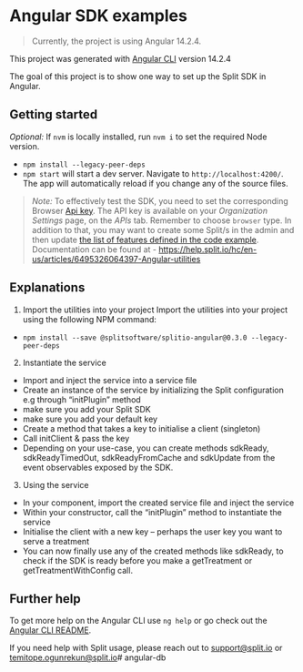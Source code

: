 # Angular SDK examples
> Currently, the project is using Angular 14.2.4.

This project was generated with [Angular CLI](https://github.com/angular/angular-cli) version 14.2.4

The goal of this project is to show one way to set up the Split SDK in Angular.

## Getting started
_Optional:_ If `nvm` is locally installed, run `nvm i` to set the required Node version. 
- `npm install --legacy-peer-deps`
- `npm start` will start a dev server. Navigate to `http://localhost:4200/`. The app will automatically reload if you change any of the source files.

>_Note:_ To effectively test the SDK, you need to set the corresponding Browser [Api key](https://help.split.io/hc/en-us/articles/360020448791-JavaScript-SDK#2-instantiate-the-sdk-and-create-a-new-split-client). 
>The API key is available on your *Organization Settings* page, on the *APIs* tab. Remember to choose `browser` type.
>In addition to that, you may want to create some Split/s in the admin and then update [the list of features defined in the code example](https://github.com/splitio/angular-sdk-examples/blob/efant_updateExample/src/app/splitio.service.ts#L27-L31).
> Documentation can be found at - https://help.split.io/hc/en-us/articles/6495326064397-Angular-utilities

## Explanations

1)	Import the utilities into your project
Import the utilities into your project using the following NPM command:
- `npm install --save @splitsoftware/splitio-angular@0.3.0 --legacy-peer-deps`

2)	Instantiate the service
-	Import and inject the service into a service file
-	Create an instance of the service by initializing the Split configuration e.g through “initPlugin” method
-	make sure you add your Split SDK
-	make sure you add your default key
-	Create a method that takes a key to initialise a client (singleton) 
-	Call initClient & pass the key
-	Depending on your use-case, you can create methods sdkReady, sdkReadyTimedOut, sdkReadyFromCache and sdkUpdate from the event observables exposed by the SDK.

3)	Using the service
-	In your component, import the created service file and inject the service
-	Within your constructor, call the “initPlugin” method to instantiate the service
-	Initialise the client with a new key – perhaps the user key you want to serve a treatment
-	You can now finally use any of the created methods like sdkReady, to check if the SDK is ready before you make a getTreatment or getTreatmentWithConfig call.


## Further help

To get more help on the Angular CLI use `ng help` or go check out the [Angular CLI README](https://github.com/angular/angular-cli/blob/master/README.md).

If you need help with Split usage, please reach out to support@split.io or temitope.ogunrekun@split.io# angular-db
